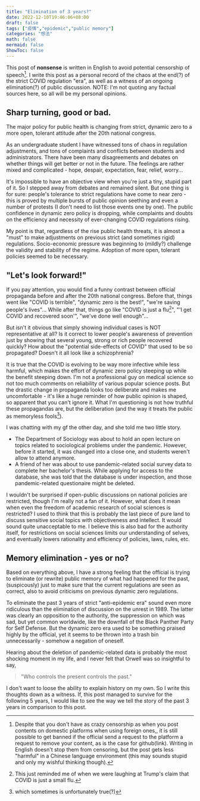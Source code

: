 ```yaml
---
title: "Elimination of 3 years?"
date: 2022-12-10T19:46:06+08:00
draft: false
tags: ["疫情","epidemic","public memory"]
categories: "想法"
math: false
mermaid: false
ShowToc: false
---
```


This post of **nonsense** is written in English to avoid potential censorship of speech[^1]. I write this post as a personal record of the chaos at the end(?) of the strict COVID regulation "era", as well as a witness of an ongoing elimination(?) of public discussion. NOTE: I'm not quoting any factual sources here, so all will be my personal opinions. 

<!--more-->

## Sharp turning, good or bad.

The major policy for public health is changing from strict, dynamic zero to a more open, tolerant attitude after the 20th national congress.

As an undergraduate student I have witnessed tons of chaos in regulation adjustments, and tons of complaints and conflicts between students and administrators. There have been many disagreements and debates on whether things will get better or not in the future. The feelings are rather mixed and complicated - hope, despair, expectation, fear, relief, worry...

It's impossible to have an objective view when you're just a tiny, stupid part of it. So I stepped away from debates and remained silent. But one thing is for sure: people's tolerance to strict regulations have come to near zero - this is proved by multiple bursts of public opinion seething and even a number of protests (I don't need to list those events one by one). The public confidence in dynamic zero policy is dropping, while complaints and doubts on the efficiency and necessity of ever-changing COVID regulations rising.

My point is that, regardless of the rise public health threats, it is almost a "must" to make adjustments on previous strict (and sometimes rigid) regulations. Socio-economic pressure was beginning to (mildly?) challenge the validity and stability of the regime. Adoption of more open, tolerant policies seemed to be necessary.

## "Let's look forward!"

If you pay attention, you would find a funny contrast between official propaganda before and after the 20th national congress. Before that, things went like "COVID is terrible", "dynamic zero is the best!", "we're saving people's lives"... While after that, things go like "COVID is just a flu[^2]", "'I get COVID and recovered soon'", "we've done well enough"...

But isn't it obvious that simply showing individual cases is NOT representative at all? Is it correct to lower people's awareness of prevention just by showing that several young, strong or rich people recovered quickly? How about the "potential side-effects of COVID" that used to be so propagated? Doesn't it all look like a schizophrenia?

It is true that the COVID is evolving to be way more infective while less harmful, which makes the effort of dynamic zero policy steeping up while the benefit steeping down. I'm not a professional guy on medical science so not too much comments on reliability of various popular science posts. But the drastic change in propaganda looks too deliberate and makes me uncomfortable - it's like a huge reminder of how public opinion is shaped, so apparent that you can't ignore it. What I'm questioning is not how truthful these propagandas are, but the deliberation (and the way it treats the public as memoryless fools[^3]).

I was chatting with my gf the other day, and she told me two little story.

* The Department of Sociology was about to hold an open lecture on topics related to sociological problems under the pandemic. However, before it started, it was changed into a close one, and students weren't allow to attend anymore.
* A friend of her was about to use pandemic-related social survey data to complete her bachelor's thesis. While applying for access to the database, she was told that the database is under inspection, and those pandemic-related questionaire might be deleted.

I wouldn't be surprised if open-public discussions on national policies are restricted, though I'm really not a fan of it. However, what does it mean when even the freedom of academic research of social sciences is restricted? I used to think that this is probably the last piece of pure land to discuss sensitive social topics with objectiveness and intellect. It would sound quite unacceptable to me. I believe this is also bad for the authority itself, for restrictions on social sciences limits our understanding of selves, and eventually lowers rationality and efficiency of policies, laws, rules, etc.

## Memory elimination - yes or no?

Based on everything above, I have a strong feeling that the official is trying to eliminate (or rewrite) public memory of what had happened for the past, (suspicously) just to make sure that the current regulations are seen as correct, also to avoid criticisms on previous dynamic zero regulations.

To eliminate the past 3 years of strict "anti-epidemic era" sound even more ridiculous than the elimination of discussion on the unrest in 1989. The latter was clearly an opposition to the authority, the suppression on which was sad, but yet common worldwide, like the downfall of the Black Panther Party for Self Defense. But the dynamic zero era used to be something praised highly by the official, yet it seems to be thrown into a trash bin unnecessarily - somehow a negation of oneself.

Hearing about the deletion of pandemic-related data is probably the most shocking moment in my life, and I never felt that Orwell was so insightful to say,

>"Who controls the present controls the past."

I don't want to loose the ability to explain history on my own. So I write this thoughts down as a witness. If, this post managed to survive for the following 5 years, I would like to see the way we tell the story of the past 3 years in comparison to this post.




[^1]: Despite that you don't have as crazy censorship as when you post contents on domestic platforms when using foreign ones,, it is still possible to get banned if the official send a request to the platform a request to remove your content, as is the case for github(link). Writing in English doesn't stop them from censoring, but the post gets less "harmful" in a Chinese language environment (this may sounds stupid and only my wishful thinking though).
[^2]: This just reminded me of when we were laughing at Trump's claim that COVID is just a small flu.
[^3]:which sometimes is unfortunately true(?)
